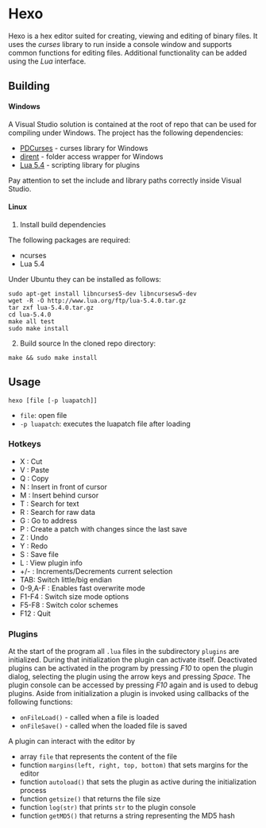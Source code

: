 # Hexo
Hexo is a hex editor suited for creating, viewing and editing of binary files. It uses the *curses* library to run inside a console window and supports common functions for editing files. Additional functionality can be added using the *Lua* interface.

## Building

#### Windows

A Visual Studio solution is contained at the root of repo that can be used for compiling under Windows. The project has the following dependencies:

* [PDCurses](https://pdcurses.org) - curses library for Windows
* [dirent](https://github.com/tronkko/dirent) - folder access wrapper for Windows
* [Lua 5.4](http://www.lua.org) - scripting library for plugins

Pay attention to set the include and library paths correctly inside Visual Studio.

#### Linux

1. Install build dependencies

The following packages are required:
* ncurses
* Lua 5.4

Under Ubuntu they can be installed as follows:

```
sudo apt-get install libncurses5-dev libncursesw5-dev
wget -R -O http://www.lua.org/ftp/lua-5.4.0.tar.gz
tar zxf lua-5.4.0.tar.gz
cd lua-5.4.0
make all test
sudo make install
```

2. Build source
In the cloned repo directory:

```
make && sudo make install
```

## Usage

```
hexo [file [-p luapatch]]
```

* `file`:     open file
* `-p luapatch`: executes the luapatch file after loading

### Hotkeys
* X : Cut
* V : Paste
* Q : Copy
* N : Insert in front of cursor
* M : Insert behind cursor
* T : Search for text
* R : Search for raw data
* G : Go to address
* P : Create a patch with changes since the last save
* Z : Undo
* Y : Redo
* S : Save file
* L : View plugin info
* +/- : Increments/Decrements current selection
* TAB: Switch little/big endian
* 0-9,A-F : Enables fast overwrite mode
* F1-F4 : Switch size mode options
* F5-F8 : Switch color schemes
* F12 : Quit

### Plugins
At the start of the program all `.lua` files in the subdirectory `plugins` are initialized. During that initialization the plugin can activate itself. Deactivated plugins can be activated in the program by pressing *F10* to open the plugin dialog, selecting the plugin using the arrow keys and pressing *Space*. The plugin console can be accessed by pressing *F10* again and is used to debug plugins.
Aside from initialization a plugin is invoked using callbacks of the following functions:

* `onFileLoad()` - called when a file is loaded
* `onFileSave()` - called when the loaded file is saved

A plugin can interact with the editor by
* array `file` that represents the content of the file
* function `margins(left, right, top, bottom)` that sets margins for the editor
* function `autoload()` that sets the plugin as active during the initialization process
* function `getsize()` that returns the file size
* function `log(str)` that prints `str` to the plugin console 
* function `getMD5()` that returns a string representing the MD5 hash